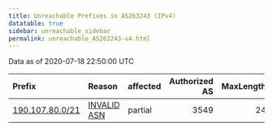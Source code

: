 ```yaml
---
title: Unreachable Prefixes in AS263243 (IPv4)
datatable: true
sidebar: unreachable_sidebar
permalink: unreachable_AS263243-v4.html
---
```


Data as of 2020-07-18 22:50:00 UTC


<div class="datatable-begin"></div>

| Prefix                                                   | Reason                                                                                                  | affected   |   Authorized AS |   MaxLength | Anchor                                         |   unreachable /24s |
|:---------------------------------------------------------|:--------------------------------------------------------------------------------------------------------|:-----------|----------------:|------------:|:-----------------------------------------------|-------------------:|
| [190.107.80.0/21](https://stat.ripe.net/190.107.80.0/21) | [INVALID ASN](https://rpki-validator.ripe.net/announcement-preview?asn=AS263243&prefix=190.107.80.0/21) | partial    |            3549 |          24 | [LACNIC](unreachable_LACNIC_RPKI_Root-v4.html) |                  8 |

<div class="datatable-end"></div>